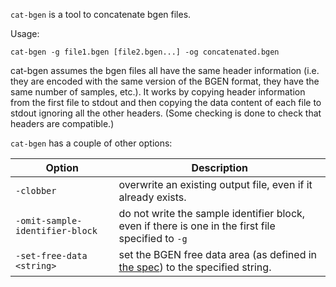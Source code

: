 `cat-bgen` is a tool to concatenate bgen files.

Usage:

```
cat-bgen -g file1.bgen [file2.bgen...] -og concatenated.bgen
```

cat-bgen assumes the bgen files all have the same header information (i.e. they are encoded with the same version of the BGEN format, they have the same number of samples, etc.).  It works by copying header information from the first file to stdout and then copying the data content of each file to stdout ignoring all the other headers.  (Some checking is done to check that headers are compatible.)

`cat-bgen` has a couple of other options:

| Option | Description|
|--------|------------|
| `-clobber` | overwrite an existing output file, even if it already exists. |
| `-omit-sample-identifier-block` | do not write the sample identifier block, even if there is one in the first file specified to `-g` |
| `-set-free-data <string>` | set the BGEN free data area (as defined in [the spec](https://bgenformat.org)) to the specified string. |



